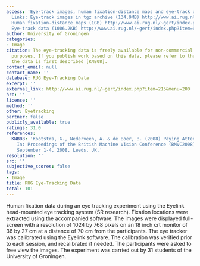 ```yaml
---
access: 'Eye-track images, human fixation-distance maps and eye-track data in archives.
  Links: Eye-track images in tgz archive (134.9MB) http://www.ai.rug.nl/~gert/index.php?item=602&menu=&file=eyeTrackExp2/eyeTrackImages.tgz
  Human fixation-distance maps (1GB) http://www.ai.rug.nl/~gert/index.php?item=602&menu=&file=eyeTrackExp2/eyeTrackFDMaps.tgz
  Eye-track data (1006.2KB) http://www.ai.rug.nl/~gert/index.php?item=602&menu=&file=eyeTrackExp2/eyeTrackData.mat'
author: University of Groningen
categories:
- Image
citation: The eye-tracking data is freely available for non-commercial scientific
  purposes. If you publish work based on this data, please refer to the paper where
  the data is first described [KNB08].
contact_email: null
contact_name: ''
database: RUG Eye-Tracking Data
excerpt: ''
external_link: http://www.ai.rug.nl/~gert/index.php?item=215&menu=200
hrc: ''
license: ''
method: ''
other: Eyetracking
partner: false
publicly_available: true
ratings: 31.0
references:
  KNB08: 'Kootstra, G., Nederveen, A. & de Boer, B. (2008) Paying Attention to Symmetry.
    In: Proceedings of the British Machine Vision Conference (BMVC2008) pp. 1115-1125,
    September 1-4, 2008, Leeds, UK.'
resolution: ''
src: ''
subjective_scores: false
tags:
- Image
title: RUG Eye-Tracking Data
total: 101
---
```


Human fixation data during an eye tracking experiment using the Eyelink head-mounted eye tracking system (SR research). Fixation locations were extracted using the accompanied software. The images were displayed full-screen with a resolution of 1024 by 768 pixels on an 18 inch crt monitor of 36 by 27 cm at a distance of 70 cm from the participants. The eye tracker was calibrated using the Eyelink software. The calibration was verified prior to each session, and recalibrated if needed. The participants were asked to free view the images. The experiment was carried out by 31 students of the University of Groningen.